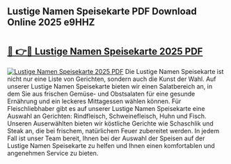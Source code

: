 ## Lustige Namen Speisekarte PDF Download Online 2025 e9HHZ

# <h2><a href="http://gc61li2.nevu.top/?p=Lustige+Namen+Speisekarte">🔗 👉🔴 Lustige Namen Speisekarte 2025 PDF</a></h2>

[![Lustige Namen Speisekarte 2025 PDF](https://i.imgur.com/dBaPXMq.png)](http://gc61li2.nevu.top/?p=Lustige+Namen+Speisekarte)
Die Lustige Namen Speisekarte ist nicht nur eine Liste von Gerichten, sondern auch die Kunst der Wahl. Auf unserer Lustige Namen Speisekarte bieten wir einen Salatbereich an, in dem Sie aus frischen Gemüse- und Obstsalaten für eine gesunde Ernährung und ein leckeres Mittagessen wählen können. Für Fleischliebhaber gibt es auf unserer Lustige Namen Speisekarte eine Auswahl an Gerichten: Rindfleisch, Schweinefleisch, Huhn und Fisch. Unseren Auserwählten bieten wir köstliche Gerichte wie Schaschlik und Steak an, die bei frischem, natürlichem Feuer zubereitet werden. In jedem Fall ist unser Team bereit, Ihnen bei der Auswahl der Speisen auf der Lustige Namen Speisekarte zu helfen und Ihnen einen komfortablen und angenehmen Service zu bieten.
